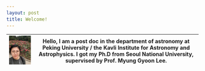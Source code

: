 ```yaml
---
layout: post
title: Welcome!
---
```


![Youkyung](/images/IMG_3945.PNG) | Hello, I am a post doc in the department of astronomy at Peking University / the Kavli Institute for Astronomy and Astrophysics. I got my Ph.D from Seoul National University, supervised by Prof. Myung Gyoon Lee.
---|---
